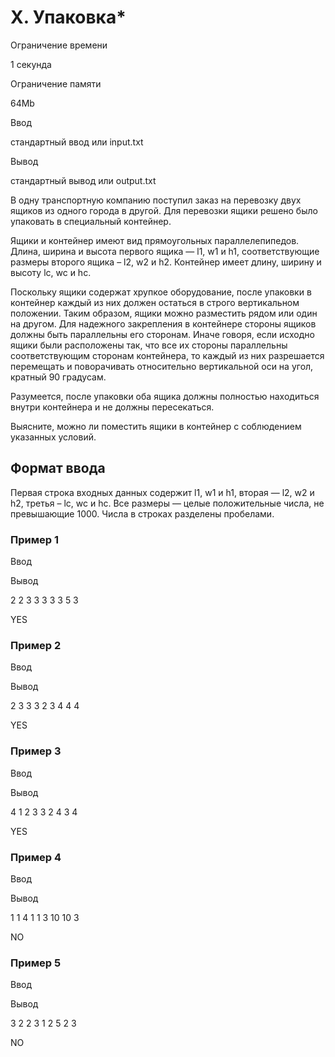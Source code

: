 X. Упаковка\*
=============

Ограничение времени

1 секунда

Ограничение памяти

64Mb

Ввод

стандартный ввод или input.txt

Вывод

стандартный вывод или output.txt

В одну транспортную компанию поступил заказ на перевозку двух ящиков из одного города в другой. Для перевозки ящики решено было упаковать в специальный контейнер.

Ящики и контейнер имеют вид прямоугольных параллелепипедов. Длина, ширина и высота первого ящика — l1, w1 и h1, соответствующие размеры второго ящика – l2, w2 и h2. Контейнер имеет длину, ширину и высоту lc, wc и hc.

Поскольку ящики содержат хрупкое оборудование, после упаковки в контейнер каждый из них должен остаться в строго вертикальном положении. Таким образом, ящики можно разместить рядом или один на другом. Для надежного закрепления в контейнере стороны ящиков должны быть параллельны его сторонам. Иначе говоря, если исходно ящики были расположены так, что все их стороны параллельны соответствующим сторонам контейнера, то каждый из них разрешается перемещать и поворачивать относительно вертикальной оси на угол, кратный 90 градусам.

Разумеется, после упаковки оба ящика должны полностью находиться внутри контейнера и не должны пересекаться.

Выясните, можно ли поместить ящики в контейнер с соблюдением указанных условий.

Формат ввода
------------

Первая строка входных данных содержит l1, w1 и h1, вторая — l2, w2 и h2, третья – lc, wc и hc. Все размеры — целые положительные числа, не превышающие 1000. Числа в строках разделены пробелами.

### Пример 1

Ввод

Вывод

2
2
3
3
3
3
3
5
3

YES

### Пример 2

Ввод

Вывод

2
3
3
3
2
3
4
4
4

YES

### Пример 3

Ввод

Вывод

4
1
2
3
3
2
4
3
4

YES

### Пример 4

Ввод

Вывод

1
1
4
1
1
3
10
10
3

NO

### Пример 5

Ввод

Вывод

3
2
2
3
1
2
5
2
3

NO